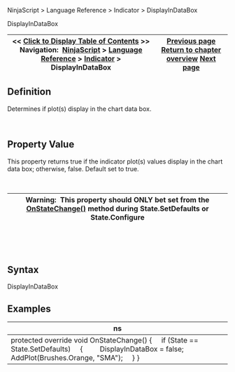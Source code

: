 ﻿


NinjaScript \> Language Reference \> Indicator \> DisplayInDataBox






















DisplayInDataBox







| \<\< [Click to Display Table of Contents](displayindatabox.md) \>\> **Navigation:**     [NinjaScript](ninjascript-1.md) \> [Language Reference](language_reference_wip-1.md) \> [Indicator](indicator-1.md) \> DisplayInDataBox | [Previous page](barsrequiredtoplot-1.md) [Return to chapter overview](indicator-1.md) [Next page](drawhorizontalgridlines-1.md) |
| --- | --- |











## Definition


Determines if plot(s) display in the chart data box.


 


## Property Value


This property returns true if the indicator plot(s) values display in the chart data box; otherwise, false. Default set to true.


 




| Warning:  This property should ONLY bet set from the [OnStateChange()](onstatechange-1.md) method during State.SetDefaults or State.Configure |
| --- |



 


 


## Syntax


DisplayInDataBox


## 


## Examples




| ns |
| --- |
| protected override void OnStateChange() {      if (State \=\= State.SetDefaults)      {          DisplayInDataBox \= false;             AddPlot(Brushes.Orange, "SMA");      } } |









